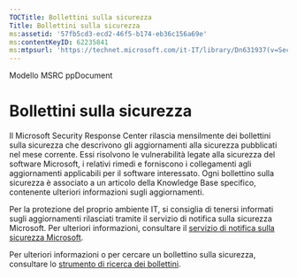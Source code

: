 ```yaml
---
TOCTitle: Bollettini sulla sicurezza
Title: Bollettini sulla sicurezza
ms:assetid: '57fb5cd3-ecd2-46f5-b174-eb36c156a69e'
ms:contentKeyID: 62235841
ms:mtpsurl: 'https://technet.microsoft.com/it-IT/library/Dn631937(v=Security.10)'
---
```


Modello MSRC ppDocument

Bollettini sulla sicurezza
==========================

Il Microsoft Security Response Center rilascia mensilmente dei bollettini sulla sicurezza che descrivono gli aggiornamenti alla sicurezza pubblicati nel mese corrente. Essi risolvono le vulnerabilità legate alla sicurezza del software Microsoft, i relativi rimedi e forniscono i collegamenti agli aggiornamenti applicabili per il software interessato. Ogni bollettino sulla sicurezza è associato a un articolo della Knowledge Base specifico, contenente ulteriori informazioni sugli aggiornamenti.

Per la protezione del proprio ambiente IT, si consiglia di tenersi informati sugli aggiornamenti rilasciati tramite il servizio di notifica sulla sicurezza Microsoft. Per ulteriori informazioni, consultare il [servizio di notifica sulla sicurezza Microsoft](http://technet.microsoft.com/en-us/security/dd252948).

Per ulteriori informazioni o per cercare un bollettino sulla sicurezza, consultare lo [strumento di ricerca dei bollettini](https://technet.microsoft.com/security/bulletin/).
